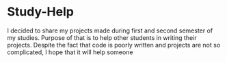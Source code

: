 # Study-Help
I decided to share my projects made during first and second semester of my studies. Purpose of that is to help other students in writing their projects. Despite the fact that code is poorly written and projects are not so complicated, I hope that it will help someone
